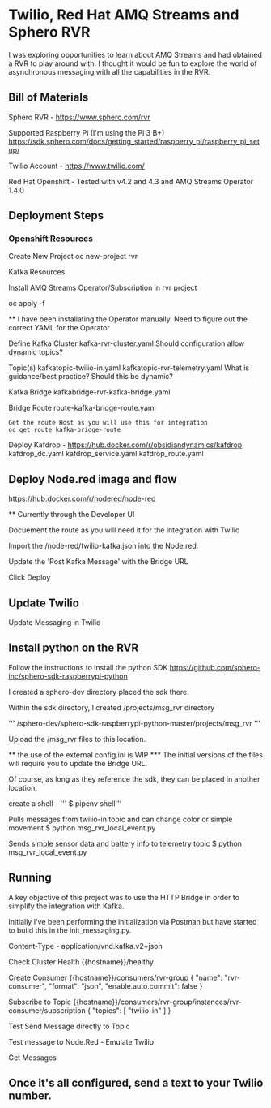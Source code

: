 #  Twilio, Red Hat AMQ Streams and Sphero RVR

I was exploring opportunities to learn about AMQ Streams and had obtained a RVR to play around with.  I thought it would be fun to explore the world of asynchronous messaging with all the capabilities in the RVR.

## Bill of Materials

Sphero RVR - https://www.sphero.com/rvr

Supported Raspberry Pi (I'm using the Pi 3 B+)
https://sdk.sphero.com/docs/getting_started/raspberry_pi/raspberry_pi_setup/

Twilio Account - https://www.twilio.com/

Red Hat Openshift - Tested with v4.2 and 4.3 and AMQ Streams Operator 1.4.0


## Deployment Steps

### Openshift Resources

Create New Project
oc new-project rvr

Kafka Resources

Install AMQ Streams Operator/Subscription in rvr project

oc apply -f <filename>

** I have been installating the Operator manually. Need to figure out the correct YAML for the Operator
    
Define Kafka Cluster
    kafka-rvr-cluster.yaml 
    Should configuration allow dynamic topics?

Topic(s)
    kafkatopic-twilio-in.yaml
    kafkatopic-rvr-telemetry.yaml
    What is guidance/best practice? Should this be dynamic?

Kafka Bridge
    kafkabridge-rvr-kafka-bridge.yaml
    
Bridge Route
    route-kafka-bridge-route.yaml

    Get the route Host as you will use this for integration 
    oc get route kafka-bridge-route
    

Deploy Kafdrop - https://hub.docker.com/r/obsidiandynamics/kafdrop
kafdrop_dc.yaml
kafdrop_service.yaml
kafdrop_route.yaml

## Deploy Node.red image and flow

https://hub.docker.com/r/nodered/node-red

** Currently through the Developer UI

Docuement the route as you will need it for the integration with Twilio

Import the /node-red/twilio-kafka.json into the Node.red.

Update the 'Post Kafka Message' with the Bridge URL

Click Deploy

## Update Twilio

Update Messaging in Twilio


## Install python on the RVR

Follow the instructions to install the python SDK
https://github.com/sphero-inc/sphero-sdk-raspberrypi-python

I created a sphero-dev directory placed the sdk there.

Within the sdk directory, I created /projects/msg_rvr directory 

'''
/sphero-dev/sphero-sdk-raspberrypi-python-master/projects/msg_rvr
'''

Upload the /msg_rvr files to this location.

** the use of the external config.ini is WIP *** The initial versions of the files will require you to update the Bridge URL.

Of course, as long as they reference the sdk, they can be placed in another location.

create a shell - ''' $ pipenv shell'''

Pulls messages from twilio-in topic and can change color or simple movement
$ python msg_rvr_local_event.py

Sends simple sensor data and battery info to telemetry topic
$ python msg_rvr_local_event.py


## Running

A key objective of this project was to use the HTTP Bridge in order to simplify the integration with Kafka.

Initially I've been performing the initialization via Postman but have started to build this in the init_messaging.py.

Content-Type - application/vnd.kafka.v2+json

Check Cluster Health
{{hostname}}/healthy

Create Consumer
{{hostname}}/consumers/rvr-group
{
    "name": "rvr-consumer",
    "format": "json",
    "enable.auto.commit": false
  }

Subscribe to Topic
{{hostname}}/consumers/rvr-group/instances/rvr-consumer/subscription
{
    "topics": [
        "twilio-in"
    ]
}

Test Send Message directly to Topic

Test message to Node.Red - Emulate Twilio

Get Messages


## Once it's all configured, send a text to your Twilio number.  
